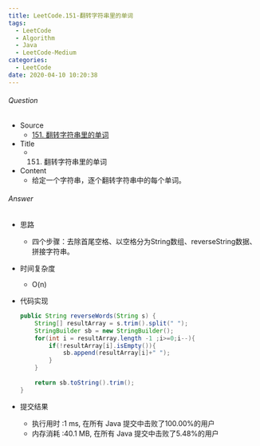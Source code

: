 ```yaml
---
title: LeetCode.151-翻转字符串里的单词
tags:
  - LeetCode
  - Algorithm
  - Java
  - LeetCode-Medium
categories:
  - LeetCode
date: 2020-04-10 10:20:38
---
```

###### Question
- Source
	- [151. 翻转字符串里的单词](https://leetcode-cn.com/problems/reverse-words-in-a-string/) 
- Title
	- 151. 翻转字符串里的单词 
- Content
	- 给定一个字符串，逐个翻转字符串中的每个单词。
<!--more-->

###### Answer
- 思路
	- 四个步骤：去除首尾空格、以空格分为String数组、reverseString数据、拼接字符串。 
- 时间复杂度
	- O(n) 	
- 代码实现

	```Java
	public String reverseWords(String s) {
        String[] resultArray = s.trim().split(" ");
        StringBuilder sb = new StringBuilder();
        for(int i = resultArray.length -1 ;i>=0;i--){
            if(!resultArray[i].isEmpty()){
                sb.append(resultArray[i]+" ");
            }
        }
        
        return sb.toString().trim();
    }
	```
- 提交结果
	- 执行用时 :1 ms, 在所有 Java 提交中击败了100.00%的用户
	- 内存消耗 :40.1 MB, 在所有 Java 提交中击败了5.48%的用户
